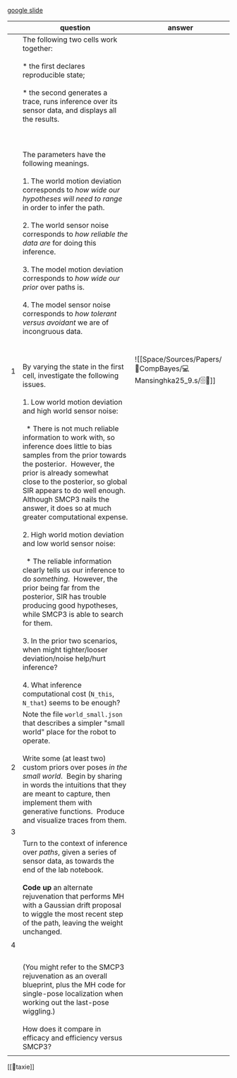 [google slide](https://docs.google.com/presentation/d/14dv2N5HC-3Qt6_YTb2iK1zq44gE8xGlvO2GWLLB6gk0/edit?slide=id.g34c471f0de7_0_43#slide=id.g34c471f0de7_0_43)


|     | question                                                                                                                                                                                                                                                                                                                                                                                                                                                                                                                                                                                                                                                                                                                                                                                                                                                                                                                                                                                                                                                                                                                                                                                                                                                                                                                                                                                                                                                                                                                                                                                                                                                                                             | answer     |
| --- | ---------------------------------------------------------------------------------------------------------------------------------------------------------------------------------------------------------------------------------------------------------------------------------------------------------------------------------------------------------------------------------------------------------------------------------------------------------------------------------------------------------------------------------------------------------------------------------------------------------------------------------------------------------------------------------------------------------------------------------------------------------------------------------------------------------------------------------------------------------------------------------------------------------------------------------------------------------------------------------------------------------------------------------------------------------------------------------------------------------------------------------------------------------------------------------------------------------------------------------------------------------------------------------------------------------------------------------------------------------------------------------------------------------------------------------------------------------------------------------------------------------------------------------------------------------------------------------------------------------------------------------------------------------------------------------------------------- | ---------- |
| 1   | The following two cells work together:<br><br>* the first declares reproducible state;<br><br>* the second generates a trace, runs inference over its sensor data, and displays all the results.<br><br>  <br><br>The parameters have the following meanings.<br><br>1. The world motion deviation corresponds to *how wide our hypotheses will need to range* in order to infer the path.<br><br>2. The world sensor noise corresponds to *how reliable the data are* for doing this inference.<br><br>3. The model motion deviation corresponds to *how wide our prior* over paths is.<br><br>4. The model sensor noise corresponds to *how tolerant versus avoidant* we are of incongruous data.<br><br>  <br><br>By varying the state in the first cell, investigate the following issues. <br><br>1. Low world motion deviation and high world sensor noise:<br><br>  * There is not much reliable information to work with, so inference does little to bias samples from the prior towards the posterior.  However, the prior is already somewhat close to the posterior, so global SIR appears to do well enough.  Although SMCP3 nails the answer, it does so at much greater computational expense.<br><br>2. High world motion deviation and low world sensor noise:<br><br>  * The reliable information clearly tells us our inference to do *something*.  However, the prior being far from the posterior, SIR has trouble producing good hypotheses, while SMCP3 is able to search for them.<br><br>3. In the prior two scenarios, when might tighter/looser deviation/noise help/hurt inference?<br><br>4. What inference computational cost (`N_this`, `N_that`) seems to be enough? | ![[Space/Sources/Papers/🐅CompBayes/💻Mansinghka25_9.s/🗄️🤖]] |
| 2   | Note the file `world_small.json` that describes a simpler "small world" place for the robot to operate.<br><br>Write some (at least two) custom priors over poses *in the small world*.  Begin by sharing in words the intuitions that they are meant to capture, then implement them with generative functions.  Produce and visualize traces from them.                                                                                                                                                                                                                                                                                                                                                                                                                                                                                                                                                                                                                                                                                                                                                                                                                                                                                                                                                                                                                                                                                                                                                                                                                                                                                                                                            |            |
| 3   |                                                                                                                                                                                                                                                                                                                                                                                                                                                                                                                                                                                                                                                                                                                                                                                                                                                                                                                                                                                                                                                                                                                                                                                                                                                                                                                                                                                                                                                                                                                                                                                                                                                                                                      |            |
| 4   | Turn to the context of inference over *paths*, given a series of sensor data, as towards the end of the lab notebook.  <br><br>**Code up** an alternate rejuvenation that performs MH with a Gaussian drift proposal to wiggle the most recent step of the path, leaving the weight unchanged.  <br><br>  <br><br>(You might refer to the SMCP3 rejuvenation as an overall blueprint, plus the MH code for single-pose localization when working out the last-pose wiggling.)  <br><br>How does it compare in efficacy and efficiency versus SMCP3?                                                                                                                                                                                                                                                                                                                                                                                                                                                                                                                                                                                                                                                                                                                                                                                                                                                                                                                                                                                                                                                                                                                                                  |            |
|     |                                                                                                                                                                                                                                                                                                                                                                                                                                                                                                                                                                                                                                                                                                                                                                                                                                                                                                                                                                                                                                                                                                                                                                                                                                                                                                                                                                                                                                                                                                                                                                                                                                                                                                      |            |

[[🚕taxie]]